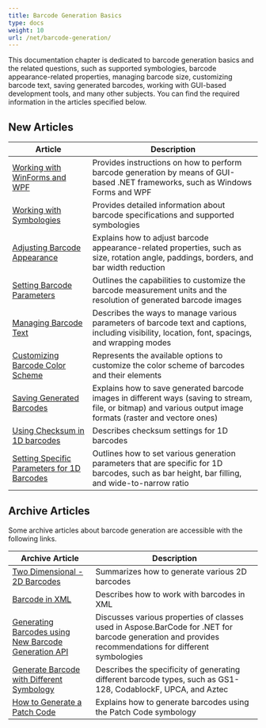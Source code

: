 ```yaml
---
title: Barcode Generation Basics
type: docs
weight: 10
url: /net/barcode-generation/
---
```

This documentation chapter is dedicated to barcode generation basics and the related questions, such as supported symbologies, barcode appearance-related properties, managing barcode size, customizing barcode text, saving generated barcodes, working with GUI-based development tools, and many other subjects. You can find the required information in the articles specified below.
  
## New Articles
  
|Article|Description|
|---|---|
|[Working with WinForms and WPF](/barcode/net/generate-barcodes-with-aspose-barcode-apis/)|Provides instructions on how to perform barcode generation by means of GUI-based .NET frameworks, such as Windows Forms and WPF|
|[Working with Symbologies](/barcode/net/symbologies-for-barcodes/)|Provides detailed information about barcode specifications and supported symbologies|
|[Adjusting Barcode Appearance](/barcode/net/image-formatting-and-display-settings/)|Explains how to adjust barcode appearance-related properties, such as size, rotation angle, paddings, borders, and bar width reduction|
|[Setting Barcode Parameters](/barcode/net/setting-barcode-parameters/)|Outlines the capabilities to customize the barcode measurement units and the resolution of generated barcode images|
|[Managing Barcode Text](/barcode/net/working-with-barcode-text-appearance/)|Describes the ways to manage various parameters of barcode text and captions, including visibility, location, font, spacings, and wrapping modes|
|[Customizing Barcode Color Scheme](/barcode/net/customizing-barcode-color-scheme/)|Represents the available options to customize the color scheme of barcodes and their elements|
|[Saving Generated Barcodes](/barcode/net/saving-barcode-image/)|Explains how to save generated barcode images in different ways (saving to stream, file, or bitmap) and various output image formats (raster and vectore ones)|
|[Using Checksum in 1D barcodes](/barcode/net/using-checksum-and-data-supplement/)|Describes checksum settings for 1D barcodes|
|[Setting Specific Parameters for 1D Barcodes](/barcode/net/managing-different-barcode-settings/)|Outlines how to set various generation parameters that are specific for 1D barcodes, such as bar height, bar filling, and wide-to-narrow ratio|
  
## Archive Articles
Some archive articles about barcode generation are accessible with the following links.  
  
|Archive Article|Description|
|---|---|
|[Two Dimensional - 2D Barcodes](https://docs.aspose.com/barcode/net/two-dimensional-2d-barcodes/)|Summarizes how to generate various 2D barcodes|
|[Barcode in XML](https://docs.aspose.com/barcode/net/barcode-in-xml/)|Describes how to work with barcodes in XML|
|[Generating Barcodes using New Barcode Generation API](https://docs.aspose.com/barcode/net/generating-barcodes-using-new-barcode-generation-api/)|Discusses various properties of classes used in Aspose.BarCode for .NET for barcode generation and provides recommendations for different symbologies|
|[Generate Barcode with Different Symbology](https://docs.aspose.com/barcode/net/generate-barcode-with-different-symbology/)|Describes the specificity of generating different barcode types, such as GS1-128, CodablockF, UPCA, and Aztec|
|[How to Generate a Patch Code](https://docs.aspose.com/barcode/net/how-to-generate-a-patch-code/)|Explains how to generate barcodes using the Patch Code symbology|
  